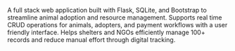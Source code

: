 A full stack web application built with Flask, SQLite, and Bootstrap to streamline animal adoption and resource management. Supports real time CRUD operations for animals, adopters, and payment workflows with a user friendly interface. Helps shelters and NGOs efficiently manage 100+ records and reduce manual effort through digital tracking.
